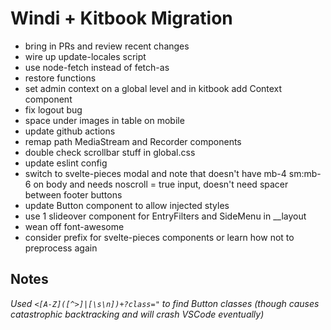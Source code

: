 # Windi + Kitbook Migration

- bring in PRs and review recent changes
- wire up update-locales script
- use node-fetch instead of fetch-as
- restore functions
- set admin context on a global level and in kitbook add Context component
- fix logout bug
- space under images in table on mobile
- update github actions
- remap path MediaStream and Recorder components
- double check scrollbar stuff in global.css
- update eslint config
- switch to svelte-pieces modal and note that doesn't have mb-4 sm:mb-6 on body and needs noscroll = true input, doesn't need spacer between footer buttons
- update Button component to allow injected styles
- use 1 slideover component for EntryFilters and SideMenu in __layout
- wean off font-awesome
- consider prefix for svelte-pieces components or learn how not to preprocess again

## Notes
*Used `<[A-Z]([^>]|[\s\n])+?class="` to find Button classes (though causes catastrophic backtracking and will crash VSCode eventually)*